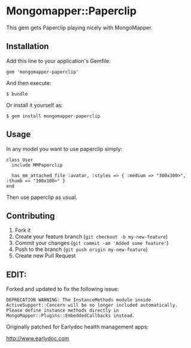 # Mongomapper::Paperclip

This gem gets Paperclip playing nicely with MongoMapper.

## Installation

Add this line to your application's Gemfile:

    gem 'mongomapper-paperclip'

And then execute:

    $ bundle

Or install it yourself as:

    $ gem install mongomapper-paperclip

## Usage

In any model you want to use paperclip simply:

    class User
      include MMPaperclip

      has_mm_attached_file :avatar, :styles => { :medium => "300x300>", :thumb => "100x100>" }
    end

Then use paperclip as usual. 

## Contributing

1. Fork it
2. Create your feature branch (`git checkout -b my-new-feature`)
3. Commit your changes (`git commit -am 'Added some feature'`)
4. Push to the branch (`git push origin my-new-feature`)
5. Create new Pull Request

## EDIT: 

Forked and updated to fix the following issue:

    DEPRECATION WARNING: The InstanceMethods module inside ActiveSupport::Concern will be no longer included automatically. Please define instance methods directly in MongoMapper::Plugins::EmbeddedCallbacks instead.

Originally patched for Earlydoc health management apps: 

http://www.earlydoc.com
